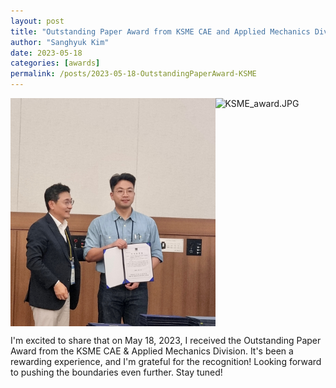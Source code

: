 ```yaml
---
layout: post
title: "Outstanding Paper Award from KSME CAE and Applied Mechanics Division"
author: "Sanghyuk Kim"
date: 2023-05-18
categories: [awards]
permalink: /posts/2023-05-18-OutstandingPaperAward-KSME
---
```

<div style="display: flex; justify-content: space-between;">
  <img src="/images/20230518_KSME.JPG" alt="KSME.JPG" style="width: 65%;">
  <img src="/images/20230518_KSME_award.jpg" alt="KSME_award.JPG" style="width: 55%;">
</div>

I'm excited to share that on May 18, 2023, I received the Outstanding Paper Award from the KSME CAE & Applied Mechanics Division. It's been a rewarding experience, and I'm grateful for the recognition! Looking forward to pushing the boundaries even further. Stay tuned!
